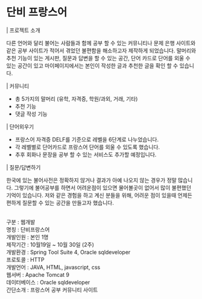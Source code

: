 # 단비 프랑스어


| 프로젝트 소개

다른 언어와 달리 불어는 사람들과 함께 공부 할 수 있는 커뮤니티나 문제 은행 사이트와 같은 공부 사이트가 적어서 겪었던 불편함을 해소하고자 제작하게 되었습니다. 말머리와 추천 기능이 있는 게시판, 질문과 답변을 할 수 있는 공간, 단어 카드로 단어를 외울 수 있는 공간이 있고 마이페이지에서는 본인이 작성한 글과 추천한 글을 확인 할 수 있습니다. 

| 커뮤니티

- 총 5가지의 말머리 (유학, 자격증, 학원/과외, 거래, 기타)
- 추천 기능
- 댓글 작성 기능

| 단어외우기 

- 프랑스어 자격증 DELF를 기준으로 레벨을 6단계로 나누었습니다.
- 각 레벨별로 단어카드로 프랑스어 단어를 외울 수 있도록 했습니다.
- 추후 회화나 문장을 공부 할 수 있는 서비스도 추가할 예정입니다.

| 질문/답변하기

한국에 있는 불어사전은 정확하지 않거나 결과가 아예 나오지 않는 경우가 정말 많습니다.
그렇기에 불어공부를 하면서 어려운점이 있으면 물어볼곳이 없어서 많이 불편했던 기억이 있습니다.
저와 같은 경험을 하고 계신 분들을 위해, 어려운 점이 있을때 언제든 편하게 질문할 수 있는 공간을 만들고자 했습니다.


<br>구분 : 웹개발
<br>명칭 : 단비프랑스어
<br>개발인원 : 본인 1명
<br>제작기간 : 10월19일 ~ 10월 30일 (2주)
<br>개발환경 : Spring Tool Suite 4, Oracle sqldeveloper
<br>프로토콜 : HTTP
<br>개발언어 : JAVA, HTML, javascript, css
<br>웹서버 : Apache Tomcat 9
<br>데이터베이스 : Oracle sqldeveloper
<br>간단소개 : 프랑스어 공부 커뮤니티 사이트
